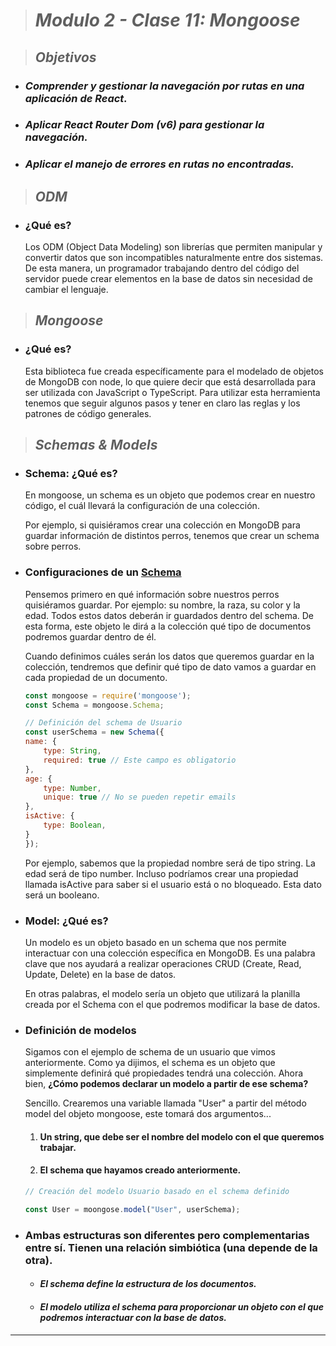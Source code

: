 > # ***Modulo 2 - Clase 11: Mongoose***

> ## ***Objetivos***

* ### *Comprender y gestionar la navegación por rutas en una aplicación de React.*

* ### *Aplicar React Router Dom (v6) para gestionar la navegación.*

* ### *Aplicar el manejo de errores en rutas no encontradas.*

> ## ***ODM***

* ### **¿Qué es?**

    Los ODM (Object Data Modeling) son librerías que permiten manipular y convertir datos que son incompatibles naturalmente entre dos sistemas. De esta manera, un programador trabajando dentro del código del servidor puede crear elementos en la base de datos sin necesidad de cambiar el lenguaje.

> ## ***Mongoose***

* ### **¿Qué es?**

    Esta biblioteca fue creada específicamente para el modelado de objetos de MongoDB con node, lo que quiere decir que está desarrollada para ser utilizada con JavaScript o TypeScript. Para utilizar esta herramienta tenemos que seguir algunos pasos y tener en claro las reglas y los patrones de código generales.

> ## ***Schemas & Models***

* ### **Schema: ¿Qué es?**

    En mongoose, un schema es un objeto que podemos crear en nuestro código, el cuál llevará la configuración de una colección.

    Por ejemplo, si quisiéramos crear una colección en MongoDB para guardar información de distintos perros, tenemos que crear un schema sobre perros.

* ### **Configuraciones de un [Schema](https://mongoosejs.com/docs/schematypes.html)**

    Pensemos primero en qué información sobre nuestros perros quisiéramos guardar. Por ejemplo: su nombre, la raza, su color y la edad. Todos estos datos deberán ir guardados dentro del schema. De esta forma, este objeto le dirá a la colección qué tipo de documentos podremos guardar dentro de él.

    Cuando definimos cuáles serán los datos que queremos guardar en la colección, tendremos que definir qué tipo de dato vamos a guardar en cada propiedad de un documento.

    ```javascript
    const mongoose = require('mongoose');
    const Schema = mongoose.Schema;

    // Definición del schema de Usuario
    const userSchema = new Schema({
    name: {
        type: String,
        required: true // Este campo es obligatorio
    },
    age: {
        type: Number,
        unique: true // No se pueden repetir emails
    },
    isActive: {
        type: Boolean,
    }
    });
    ```

    Por ejemplo, sabemos que la propiedad nombre será de tipo string. La edad será de tipo number. Incluso podríamos crear una propiedad llamada isActive para saber si el usuario está o no bloqueado. Esta dato será un booleano.

* ### **Model: ¿Qué es?**

    Un modelo es un objeto basado en un schema que nos permite interactuar con una colección específica en MongoDB. Es una palabra clave que nos ayudará a realizar operaciones CRUD (Create, Read, Update, Delete) en la base de datos.

    En otras palabras, el modelo sería un objeto que utilizará la planilla creada por el Schema con el que podremos modificar la base de datos.

* ### **Definición de modelos**

    Sigamos con el ejemplo de schema de un usuario que vimos anteriormente. Como ya dijimos, el schema es un objeto que simplemente definirá qué propiedades tendrá una colección. Ahora bien, **¿Cómo podemos declarar un modelo a partir de ese schema?**

    Sencillo. Crearemos una variable llamada "User" a partir del método model del objeto mongoose, este tomará dos argumentos... 
    
    1. #### Un string, que debe ser el nombre del modelo con el que queremos trabajar.
    
    2. #### El schema que hayamos creado anteriormente.
    
    ```javascript
    // Creación del modelo Usuario basado en el schema definido

    const User = moongose.model("User", userSchema);
    ```

* ### **Ambas estructuras son diferentes pero complementarias entre sí. Tienen una relación simbiótica (una depende de la otra).**

  * #### ***El schema define la estructura de los documentos.***

  * #### ***El modelo utiliza el schema para proporcionar un objeto con el que podremos interactuar con la base de datos.***
***